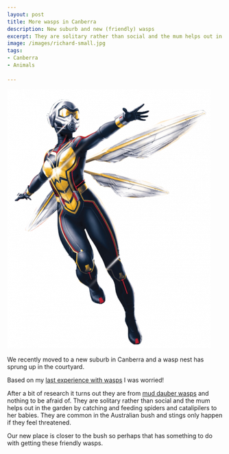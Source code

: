 ```yaml
---
layout: post
title: More wasps in Canberra
description: New suburb and new (friendly) wasps
excerpt: They are solitary rather than social and the mum helps out in the garden by catching and feeding spiders and catalipilers to her babies.
image: /images/richard-small.jpg
tags:
- Canberra
- Animals

---
```


![Wasp by Marvel](/images/marvel-wasp.png)

We recently moved to a new suburb in Canberra and a wasp nest has sprung up in the courtyard.

Based on my [last experience with wasps](/four-wasp-nests/) I was worried!

After a bit of research it turns out they are from [mud dauber wasps](https://en.wikipedia.org/wiki/Mud_dauber) and nothing to be afraid of. They are solitary rather than social and the mum helps out in the garden by catching and feeding spiders and catalipilers to her babies. They are common in the Australian bush and stings only happen if they feel threatened.

Our new place is closer to the bush so perhaps that has something to do with getting these friendly wasps.
